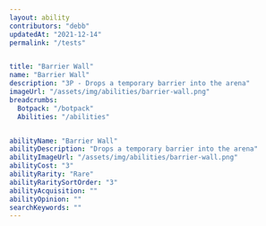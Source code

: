 ```yaml
---
layout: ability
contributors: "debb"
updatedAt: "2021-12-14"
permalink: "/tests"


title: "Barrier Wall"
name: "Barrier Wall"
description: "3P - Drops a temporary barrier into the arena"
imageUrl: "/assets/img/abilities/barrier-wall.png"
breadcrumbs:
  Botpack: "/botpack"
  Abilities: "/abilities"


abilityName: "Barrier Wall"
abilityDescription: "Drops a temporary barrier into the arena"
abilityImageUrl: "/assets/img/abilities/barrier-wall.png"
abilityCost: "3"
abilityRarity: "Rare"
abilityRaritySortOrder: "3"
abilityAcquisition: ""
abilityOpinion: ""
searchKeywords: ""
---
```


